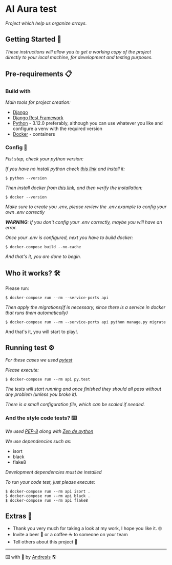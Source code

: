 # AI Aura test

_Project which help us organize arrays._

## Getting Started 🚀

_These instructions will allow you to get a working copy of the project directly to your local machine, for development and testing purposes._

## Pre-requirements 📋

### Build with

_Main tools for project creation:_

* [Django](https://www.djangoproject.com/)
* [Django Rest Framework](https://www.django-rest-framework.org/)
* [Python](https://www.python.org/) - 3.12.0 preferably, although you can use whatever you like and configure a venv with the required version
* [Docker](https://www.docker.com/) - containers


### Config 🔧
_Fist step, check your python version:_

_If you have no install python check [this link](https://www.python.org/downloads/) and install it:_
```
$ python --version
```

_Then install docker from [this link](https://www.docker.com/), and then verify the installation:_

```
$ docker --version
```

_Make sure to create you .env, please review the .env.example to config your own .env correctly_

_**WARNING**: If you don't config your .env correctly, maybe you will have an error._


_Once your .env is configured, next you have to build docker:_

```
$ docker-compose build --no-cache
```
_And that's it, you are done to begin._


## Who it works? 🛠️
 
Please run:
 ```
 $ docker-compose run --rm --service-ports api
 ```
 _Then apply the migrations(if is necessary, since there is a service in docker that runs them automatically)_
 ```
 $ docker-compose run --rm --service-ports api python manage.py migrate
 ```

And that's it, you will start to play!.

## Running test ⚙️

_For these cases we used [pytest](https://docs.pytest.org/en/stable/)_

_Please execute:_
```
$ docker-compose run --rm api py.test
```
_The tests will start running and once finished they should all pass without any problem (unless you broke it)._

_There is a small configuration file, which can be scaled if needed._


### And the style code tests? ⌨️

_We used [PEP-8](https://www.python.org/dev/peps/pep-0008/) along with [Zen de python](https://www.python.org/dev/peps/pep-0020/)_

_We use dependencies such as:_
* isort
* black
* flake8

_Development dependencies must be installed_


_To run your code test, just please execute:_

```
$ docker-compose run --rm api isort .
$ docker-compose run --rm api black .
$ docker-compose run --rm api flake8

```

## Extras 🎁

* Thank you very much for taking a look at my work, I hope you like it. 🤓
* Invite a beer 🍺 or a coffee ☕ to someone on your team
* Tell others about this project 📢

---
⌨️ with 💙 by [AndresIs](https://www.linkedin.com/in/andres-i/) 🌎